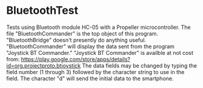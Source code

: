 # BluetoothTest
Tests using Bluetooth module HC-05 with a Propeller microcontroller.
The file "BluetoothCommander" is the top object of this program. "BluetoothBridge" doesn't presently do anything useful.
"BluetoothCommander" will display the data sent from the program "Joystick BT Commander." "Joystick BT Commander" is availble at not cost from:
https://play.google.com/store/apps/details?id=org.projectproto.btjoystick
The data fields may be changed by typing the field number (1 through 3) followed by the character string to use in the field.
The character "d" will send the initial data to the smartphone.
